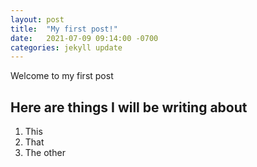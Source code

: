 ```yaml
---
layout: post
title:  "My first post!"
date:   2021-07-09 09:14:00 -0700
categories: jekyll update
---
```

Welcome to my first post

## Here are things I will be writing about 
1. This
2. That
3. The other